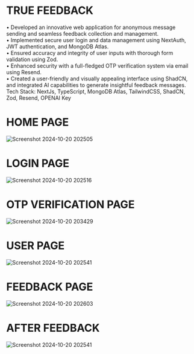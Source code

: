 # TRUE FEEDBACK

• Developed an innovative web application for anonymous message sending and seamless feedback
collection and management.
<br/>
• Implemented secure user login and data management using NextAuth, JWT authentication, and
MongoDB Atlas.
<br/>
• Ensured accuracy and integrity of user inputs with thorough form validation using Zod.
<br/>
• Enhanced security with a full-fledged OTP verification system via email using Resend.
<br/>
• Created a user-friendly and visually appealing interface using ShadCN, and integrated AI capabilities
to generate insightful feedback messages.
<br/>
Tech Stack: NextJs, TypeScript, MongoDB Atlas, TailwindCSS, ShadCN, Zod, Resend, OPENAI
Key

# HOME PAGE

![Screenshot 2024-10-20 202505](https://github.com/user-attachments/assets/50c59c87-e1ab-4d9c-8329-313027bf04a9)

# LOGIN PAGE

![Screenshot 2024-10-20 202516](https://github.com/user-attachments/assets/86fdd250-6b31-457f-bdb8-af9e80086c1f)

# OTP VERIFICATION PAGE

![Screenshot 2024-10-20 203429](https://github.com/user-attachments/assets/360cb2fa-9a10-48d6-8a2c-23bcbfa387ea)

# USER PAGE

![Screenshot 2024-10-20 202541](https://github.com/user-attachments/assets/c1367e01-826c-425a-9094-4be392117e3d)

# FEEDBACK PAGE

![Screenshot 2024-10-20 202603](https://github.com/user-attachments/assets/06afed04-a3a7-45c9-8e2a-75feb7b693c2)

# AFTER FEEDBACK

![Screenshot 2024-10-20 202541](https://github.com/user-attachments/assets/666ded03-3134-4284-9c3c-4e9b171cbf87)







